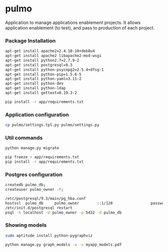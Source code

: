# pulmo
Application to manage applications enablement projects. It allows application enablement (to test), and pass to production of each project.

### Package Installation
```bash
apt-get install apache2=2.4.10-10+deb8u4
apt-get install apache2 libapache2-mod-wsgi
apt-get install python2.7=2.7.9-2
apt-get install postgresql=9.3
apt-get install python-psycopg2=2.5.4+dfsg-1
apt-get install python-pip=1.5.6-5
apt-get install python-yaml=3.11-2
apt-get install python-dev
apt-get install python-ldap
apt-get install gettext=0.19.3-2

pip install -r app/requirements.txt
```

### Application configuration
```bash
cp pulmo/settings.tpl.py pulmo/settings.py
```

### Util commands
```bash
python manage.py migrate

pip freeze > app/requirements.txt
pip install -r app/requirements.txt
```

### Postgres configuration
```bash
createdb pulmo_db;
createuser pulmo_owner -P;

/etc/postgresql/9.3/main/pg_hba.conf
hostssl  pulmo_db     pulmo_owner        ::1/128                 password
/etc/init.d/postgresql restart
psql -h localhost -U pulmo_owner -p 5432 -d pulmo_db
```

### Showing models
```bash
sudo aptitude install python-pygraphviz

python manage.py graph_models -a -o myapp_models.pdf
```

